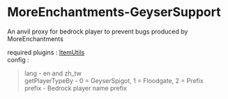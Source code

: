 # MoreEnchantments-GeyserSupport
 An anvil proxy for bedrock player to prevent bugs produced by MoreEnchantments

required plugins : [ItemUtils](https://github.com/mcg25035/ItemUtils)
<br>
config :
> lang - en and zh_tw <br>
> getPlayerTypeBy - 0 = GeyserSpigot, 1 = Floodgate, 2 = Prefix <br>
> prefix - Bedrock player name prefix <br>
